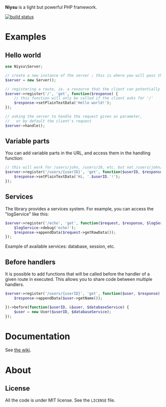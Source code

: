 **Niysu** is a light but powerful PHP framework.

[![build status](https://secure.travis-ci.org/Tomaka17/niysu.png)](http://travis-ci.org/Tomaka17/niysu)

Examples
========

Hello world
-----------
```php
use Niysu\Server;

// create a new instance of the server ; this is where you will pass the configuration file
$server = new Server();

// registering a route, ie. a resource that the client can potentially request
$server->register('/', 'get', function($response) {
	// this function will only be called if the client asks for '/'
	$response->setPlainTextData('Hello world!');
});

// asking the server to handle the request given as parameter,
//   or by default the client's request
$server->handle();
```

Variable parts
--------------
You can add variable parts in the URL, and access them in the handling function:
```php
// this will work for /users/john, /users/18, etc. but not /users/john/doe
$server->register('/users/{userID}', 'get', function($userID, $response) {
	$response->setPlainTextData('Hi, '.$userID.'!');
});
```

Services
--------
The library provides a services system. For example, you can access the "logService" like this:
```php
$server->register('/echo', 'get', function($request, $response, $logService) {
	$logService->debug('echo!');
	$response->appendData($request->getRawData());
});
```

Example of available services: database, session, etc.

Before handlers
---------------
It is possible to add functions that will be called before the handler of a given route in executed.
This allows you to share code between multiple handlers.
```php
$server->register('/users/{userID}', 'get', function($user, $response) {
	$response->appendData($user->getName());

})->before(function($userID, &$user, $databaseService) {
	$user = new User($userID, $databaseService);
});
```

Documentation
=============
See [the wiki](https://github.com/Tomaka17/niysu/wiki).


About
=====

License
-------
All the code is under MIT license. See the `LICENSE` file.

